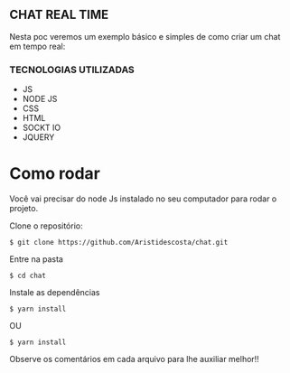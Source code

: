 ## CHAT REAL TIME

Nesta poc veremos um exemplo básico e simples de como criar um chat em tempo real:

### TECNOLOGIAS UTILIZADAS
 - JS
 - NODE JS
 - CSS
 - HTML
 - SOCKT IO
 - JQUERY

# Como rodar 

Você vai precisar do node Js instalado no seu computador para rodar o projeto.

Clone o repositório:
```
$ git clone https://github.com/Aristidescosta/chat.git
```

Entre na pasta
```
$ cd chat
```

Instale as dependências
```
$ yarn install
```
OU

```
$ yarn install
```
Observe os comentários em cada arquivo para lhe auxiliar melhor!!

